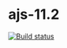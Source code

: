 # ajs-11.2

[![Build status](https://ci.appveyor.com/api/projects/status/68ov6eja5bjngrpi?svg=true)](https://ci.appveyor.com/project/i-hit/ajs-11-2)

